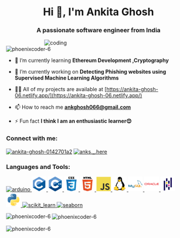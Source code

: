 <h1 align="center">Hi 👋, I'm Ankita Ghosh</h1>
<h3 align="center">A passionate software engineer from India</h3>

<img align="right" alt="coding" width="400" src="https://media.tenor.com/I3RjM4xQO0kAAAAj/monitors-typing.gif">


<p align="left"> <img src="https://komarev.com/ghpvc/?username=phoenixcoder-6&label=Profile%20views&color=0e75b6&style=flat" alt="phoenixcoder-6" /> </p>

- 🌱 I’m currently learning **Ethereum Development ,Cryptography**

- 🔭 I’m currently working on **Detecting Phishing websites using Supervised Machine Learning Algorithms**

- 👨‍💻 All of my projects are available at [https://ankita-ghosh-06.netlify.app/](https://ankita-ghosh-06.netlify.app/)

- 📫 How to reach me **ankghosh066@gmail.com**

- ⚡ Fun fact **I think I am an enthusiastic learner😊**

<h3 align="left">Connect with me:</h3>
<p align="left">
<a href="https://linkedin.com/in/ankita-ghosh-0142701a2" target="blank"><img align="center" src="https://raw.githubusercontent.com/rahuldkjain/github-profile-readme-generator/master/src/images/icons/Social/linked-in-alt.svg" alt="ankita-ghosh-0142701a2" height="30" width="40" /></a>
<a href="https://instagram.com/anks._.here" target="blank"><img align="center" src="https://raw.githubusercontent.com/rahuldkjain/github-profile-readme-generator/master/src/images/icons/Social/instagram.svg" alt="anks._.here" height="30" width="40" /></a>
</p>

<h3 align="left">Languages and Tools:</h3>
<p align="left"> <a href="https://www.arduino.cc/" target="_blank" rel="noreferrer"> <img src="https://cdn.worldvectorlogo.com/logos/arduino-1.svg" alt="arduino" width="40" height="40"/> </a> <a href="https://www.cprogramming.com/" target="_blank" rel="noreferrer"> <img src="https://raw.githubusercontent.com/devicons/devicon/master/icons/c/c-original.svg" alt="c" width="40" height="40"/> </a> <a href="https://www.w3schools.com/cpp/" target="_blank" rel="noreferrer"> <img src="https://raw.githubusercontent.com/devicons/devicon/master/icons/cplusplus/cplusplus-original.svg" alt="cplusplus" width="40" height="40"/> </a> <a href="https://www.w3schools.com/css/" target="_blank" rel="noreferrer"> <img src="https://raw.githubusercontent.com/devicons/devicon/master/icons/css3/css3-original-wordmark.svg" alt="css3" width="40" height="40"/> </a> <a href="https://www.w3.org/html/" target="_blank" rel="noreferrer"> <img src="https://raw.githubusercontent.com/devicons/devicon/master/icons/html5/html5-original-wordmark.svg" alt="html5" width="40" height="40"/> </a> <a href="https://developer.mozilla.org/en-US/docs/Web/JavaScript" target="_blank" rel="noreferrer"> <img src="https://raw.githubusercontent.com/devicons/devicon/master/icons/javascript/javascript-original.svg" alt="javascript" width="40" height="40"/> </a> <a href="https://www.linux.org/" target="_blank" rel="noreferrer"> <img src="https://raw.githubusercontent.com/devicons/devicon/master/icons/linux/linux-original.svg" alt="linux" width="40" height="40"/> </a> <a href="https://www.mysql.com/" target="_blank" rel="noreferrer"> <img src="https://raw.githubusercontent.com/devicons/devicon/master/icons/mysql/mysql-original-wordmark.svg" alt="mysql" width="40" height="40"/> </a> <a href="https://www.oracle.com/" target="_blank" rel="noreferrer"> <img src="https://raw.githubusercontent.com/devicons/devicon/master/icons/oracle/oracle-original.svg" alt="oracle" width="40" height="40"/> </a> <a href="https://pandas.pydata.org/" target="_blank" rel="noreferrer"> <img src="https://raw.githubusercontent.com/devicons/devicon/2ae2a900d2f041da66e950e4d48052658d850630/icons/pandas/pandas-original.svg" alt="pandas" width="40" height="40"/> </a> <a href="https://www.python.org" target="_blank" rel="noreferrer"> <img src="https://raw.githubusercontent.com/devicons/devicon/master/icons/python/python-original.svg" alt="python" width="40" height="40"/> </a> <a href="https://scikit-learn.org/" target="_blank" rel="noreferrer"> <img src="https://upload.wikimedia.org/wikipedia/commons/0/05/Scikit_learn_logo_small.svg" alt="scikit_learn" width="40" height="40"/> </a> <a href="https://seaborn.pydata.org/" target="_blank" rel="noreferrer"> <img src="https://seaborn.pydata.org/_images/logo-mark-lightbg.svg" alt="seaborn" width="40" height="40"/> </a> </p>

<p><img align="left" src="https://github-readme-stats.vercel.app/api/top-langs?username=phoenixcoder-6&show_icons=true&locale=en&layout=compact" alt="phoenixcoder-6" /></p>

<p>&nbsp;<img align="center" src="https://github-readme-stats.vercel.app/api?username=phoenixcoder-6&show_icons=true&locale=en" alt="phoenixcoder-6" /></p>

<p><img align="center" src="https://github-readme-streak-stats.herokuapp.com/?user=phoenixcoder-6&" alt="phoenixcoder-6" /></p>
